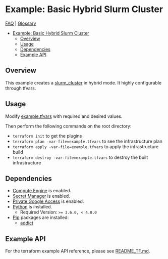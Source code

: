 # Example: Basic Hybrid Slurm Cluster

[FAQ](../../../../../docs/faq.md) | [Glossary](../../../../../docs/glossary.md)

<!-- mdformat-toc start --slug=github --no-anchors --maxlevel=6 --minlevel=1 -->

- [Example: Basic Hybrid Slurm Cluster](#example-basic-hybrid-slurm-cluster)
  - [Overview](#overview)
  - [Usage](#usage)
  - [Dependencies](#dependencies)
  - [Example API](#example-api)

<!-- mdformat-toc end -->

## Overview

This example creates a
[slurm_cluster](../../../../modules/slurm_cluster/README.md) in hybrid mode. It
highly configurable through tfvars.

## Usage

Modify [example.tfvars](./example.tfvars) with required and desired values.

Then perform the following commands on the root directory:

- `terraform init` to get the plugins
- `terraform plan -var-file=example.tfvars` to see the infrastructure plan
- `terraform apply -var-file=example.tfvars` to apply the infrastructure build
- `terraform destroy -var-file=example.tfvars` to destroy the built
  infrastructure

## Dependencies

- [Compute Engine](../../../../../docs/glossary.md#compute-engine) is enabled.
- [Secret Manager](../../../../../docs/glossary.md#secret-manager) is enabled.
- [Private Google Access](../../../../../docs/glossary.md#private-google-access)
  is enabled.
- [Python](../../../../../docs/glossary.md#python) is installed.
  - Required Version: `>= 3.6.0, < 4.0.0`
- [Pip](../../../../../docs/glossary.md#pip) packages are installed:
  - [addict](https://pypi.org/project/addict/)

## Example API

For the terraform example API reference, please see
[README_TF.md](./README_TF.md).
